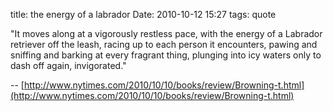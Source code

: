 title: the energy of a labrador
Date: 2010-10-12 15:27
tags: quote
 

"It moves along at a vigorously restless pace, with the energy of a Labrador
retriever off the leash, racing up to each person it encounters, pawing and
sniffing and barking at every fragrant thing, plunging into icy waters only to
dash off again, invigorated."

-- [http://www.nytimes.com/2010/10/10/books/review/Browning-t.html](http://www.nytimes.com/2010/10/10/books/review/Browning-t.html)
